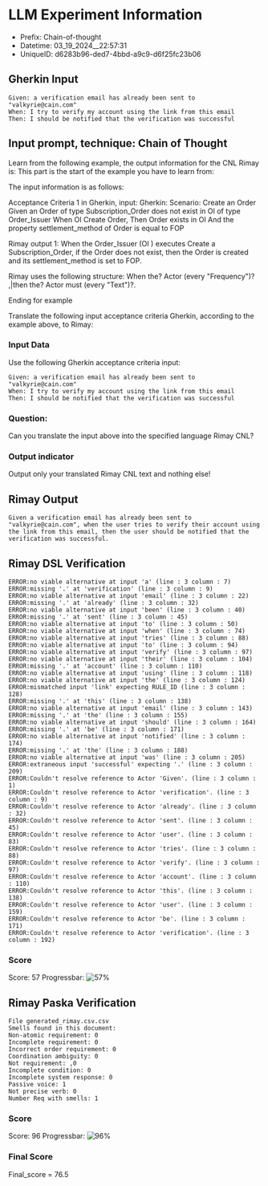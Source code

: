 

# LLM Experiment Information
* Prefix:   Chain-of-thought
* Datetime: 03_19_2024__22:57:31
* UniqueID: d6283b96-ded7-4bbd-a9c9-d6f25fc23b06

        

## Gherkin Input
```
Given: a verification email has already been sent to "valkyrie@cain.com"
When: I try to verify my account using the link from this email
Then: I should be notified that the verification was successful
```
    



## Input prompt, technique: Chain of Thought


Learn from the following example, the output information for the CNL Rimay is: 
This part is the start of the example you have to learn from:

The input information is as follows: 

Acceptance Criteria 1 in Gherkin, input:
Gherkin:
Scenario: Create an Order
Given an Order of type Subscription_Order does not exist in OI of type Order_Issuer 
When OI Create Order, 
Then Order exists in OI 
And the property settlement_method of Order is equal to FOP


Rimay output 1:
When the Order_Issuer (OI ) executes Create a Subscription_Order, if the Order does not exist, then the Order is created and its settlement_method is set to FOP.

Rimay uses the following structure:
When the? Actor <Action> (every "Frequency")? ,|then the? Actor must <Action> (every "Text")?.

Ending for example

Translate the following input acceptance criteria Gherkin, according to the example above, to Rimay:

        

### Input Data
Use the following Gherkin acceptance criteria input: 
```
Given: a verification email has already been sent to "valkyrie@cain.com"
When: I try to verify my account using the link from this email
Then: I should be notified that the verification was successful
```

### Question:
Can you translate the input above into the specified language Rimay CNL?

### Output indicator
Output only your translated Rimay CNL text and nothing else!


## Rimay Output
```
Given a verification email has already been sent to "valkyrie@cain.com", when the user tries to verify their account using the link from this email, then the user should be notified that the verification was successful.
``` 
            


## Rimay DSL Verification
```
ERROR:no viable alternative at input 'a' (line : 3 column : 7)
ERROR:missing '.' at 'verification' (line : 3 column : 9)
ERROR:no viable alternative at input 'email' (line : 3 column : 22)
ERROR:missing '.' at 'already' (line : 3 column : 32)
ERROR:no viable alternative at input 'been' (line : 3 column : 40)
ERROR:missing '.' at 'sent' (line : 3 column : 45)
ERROR:no viable alternative at input 'to' (line : 3 column : 50)
ERROR:no viable alternative at input 'when' (line : 3 column : 74)
ERROR:no viable alternative at input 'tries' (line : 3 column : 88)
ERROR:no viable alternative at input 'to' (line : 3 column : 94)
ERROR:no viable alternative at input 'verify' (line : 3 column : 97)
ERROR:no viable alternative at input 'their' (line : 3 column : 104)
ERROR:missing '.' at 'account' (line : 3 column : 110)
ERROR:no viable alternative at input 'using' (line : 3 column : 118)
ERROR:no viable alternative at input 'the' (line : 3 column : 124)
ERROR:mismatched input 'link' expecting RULE_ID (line : 3 column : 128)
ERROR:missing '.' at 'this' (line : 3 column : 138)
ERROR:no viable alternative at input 'email' (line : 3 column : 143)
ERROR:missing '.' at 'the' (line : 3 column : 155)
ERROR:no viable alternative at input 'should' (line : 3 column : 164)
ERROR:missing '.' at 'be' (line : 3 column : 171)
ERROR:no viable alternative at input 'notified' (line : 3 column : 174)
ERROR:missing '.' at 'the' (line : 3 column : 188)
ERROR:no viable alternative at input 'was' (line : 3 column : 205)
ERROR:extraneous input 'successful' expecting '.' (line : 3 column : 209)
ERROR:Couldn't resolve reference to Actor 'Given'. (line : 3 column : 1)
ERROR:Couldn't resolve reference to Actor 'verification'. (line : 3 column : 9)
ERROR:Couldn't resolve reference to Actor 'already'. (line : 3 column : 32)
ERROR:Couldn't resolve reference to Actor 'sent'. (line : 3 column : 45)
ERROR:Couldn't resolve reference to Actor 'user'. (line : 3 column : 83)
ERROR:Couldn't resolve reference to Actor 'tries'. (line : 3 column : 88)
ERROR:Couldn't resolve reference to Actor 'verify'. (line : 3 column : 97)
ERROR:Couldn't resolve reference to Actor 'account'. (line : 3 column : 110)
ERROR:Couldn't resolve reference to Actor 'this'. (line : 3 column : 138)
ERROR:Couldn't resolve reference to Actor 'user'. (line : 3 column : 159)
ERROR:Couldn't resolve reference to Actor 'be'. (line : 3 column : 171)
ERROR:Couldn't resolve reference to Actor 'verification'. (line : 3 column : 192)

```
### Score
Score: 57
Progressbar: ![57%](https://progress-bar.dev/57)

            


## Rimay Paska Verification
```
File generated_rimay.csv.csv
Smells found in this document: 
Non-atomic requirement: 0
Incomplete requirement: 0
Incorrect order requirement: 0
Coordination ambiguity: 0
Not requirement: ,0
Incomplete condition: 0
Incomplete system response: 0
Passive voice: 1
Not precise verb: 0
Number Req with smells: 1

```
### Score
Score: 96
Progressbar: ![96%](https://progress-bar.dev/96)

            

### Final Score
Final_score = 76.5
